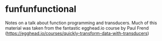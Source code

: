 # funfunfunctional
Notes on a talk about function programming and transducers. Much of this material was taken from the fantastic egghead.io course by Paul Frend (https://egghead.io/courses/quickly-transform-data-with-transducers)
